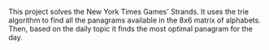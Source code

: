 This project solves the New York Times Games' Strands.
It uses the trie algorithm to find all the panagrams available in the 8x6 matrix of alphabets.
Then, based on the daily topic it finds the most optimal panagram for the day.